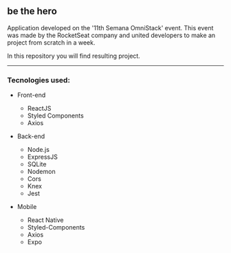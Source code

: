 ## be the hero

Application developed on the '11th Semana OmniStack' event.
This event was made by the RocketSeat company and united developers to make an project from scratch in a week.

In this repository you will find resulting project.

<hr>

### Tecnologies used:

* Front-end
   - ReactJS
   - Styled Components
   - Axios
   
* Back-end
   - Node.js
   - ExpressJS
   - SQLite
   - Nodemon
   - Cors
   - Knex
   - Jest
   
 * Mobile
   - React Native
   - Styled-Components
   - Axios
   - Expo
